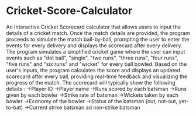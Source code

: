 # Cricket-Score-Calculator
An Interactive Cricket Scorecard calculator that allows users to input the details of a cricket match. Once the match details are provided, the program proceeds to simulate the match ball-by-ball, prompting the user to enter the events for every delivery and displays the scorecard after every delivery.
The program simulates a simplified cricket game where the user can input events such as "dot ball", "single", "two runs", "three runs", "four runs", "five runs" and "six runs" and "wicket" for every ball bowled. Based on the user's inputs, the program calculates the score and displays an updated scorecard after every ball, providing real-time feedback and visualizing the progress of the match.
The scorecard will typically show the following details :
    ->Player ID
    ->Player name
    ->Runs scored by each batsman
    ->Runs given by each bowler
    ->Strike rate of batsman
    ->Wickets taken by each bowler
    ->Economy of the bowler
    ->Status of the batsman (out, not-out, yet-to-bat)
    ->Current strike batsman ad non-strike batsman
